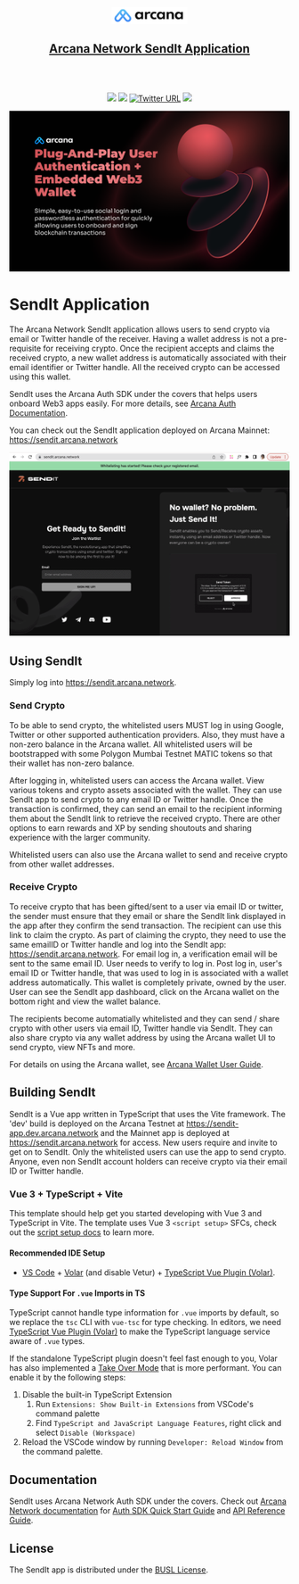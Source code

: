 
<p align="center">
<a href="#start"><img height="30rem" src="https://raw.githubusercontent.com/arcana-network/branding/main/an_logo_light_temp.png"/></a>
<h2 align="center"> <a href="https://arcana.network/">Arcana Network SendIt Application </a></h2>
</p>
<br/>
<p id="banner" align="center">
<br/>
<a title="MIT License" href="https://github.com/arcana-network/license/blob/main/LICENSE.md"><img src="https://img.shields.io/badge/license-BUSL-purple"/></a>
<a title="Beta release" href="https://github.com/arcana-network/send-it/releases"><img src="https://img.shields.io/github/v/release/arcana-network/send-it?style=flat-square&color=28A745"/></a>
<a title="Twitter" href="https://twitter.com/ArcanaNetwork"><img alt="Twitter URL" src="https://img.shields.io/twitter/url?style=social&url=https%3A%2F%2Ftwitter.com%2FArcanaNetwork"/></a>
<a title="CodeCov" href="https://codecov.io/gh/arcana-network/send-it"> 
 <img src="https://codecov.io/gh/arcana-network/sendit-it/branch/dev/graph/badge.svg?token=KmdjEs3enL"/></a>
</p><p id="start" align="center">
<a href="https://docs.arcana.network/"><img src="https://raw.githubusercontent.com/arcana-network/branding/main/an_banner_docs.png" alt="Arcana Network SendIt Application"/></a>
</p>

# SendIt Application

The Arcana Network SendIt application allows users to send crypto via email or Twitter handle of the receiver. Having a wallet address is not a pre-requisite for receiving crypto. Once the recipient accepts and claims the received crypto, a new wallet address is automatically associated with their email identifier or Twitter handle. All the received crypto can be accessed using this wallet.

SendIt uses the Arcana Auth SDK under the covers that helps users onboard Web3 apps easily.  For more details, see [Arcana Auth Documentation](https://docs.arcana.network).

You can check out the SendIt application deployed on Arcana Mainnet: https://sendit.arcana.network

<img src="https://raw.githubusercontent.com/arcana-network/branding/main/sendit.gif" alt="SendIt App">

## Using SendIt

Simply log into https://sendit.arcana.network. 

### Send Crypto 

To be able to send crypto, the whitelisted users MUST log in using Google, Twitter or other supported authentication providers. Also, they must have a non-zero balance in the Arcana wallet.  All whitelisted users will be bootstrapped with some Polygon Mumbai Testnet MATIC tokens so that their wallet has non-zero balance.

After logging in, whitelisted users can access the Arcana wallet. View various tokens and crypto assets associated with the wallet.  They can use SendIt app to send crypto to any email ID or Twitter handle. Once the transaction is confirmed, they can send an email to the recipient informing them about the SendIt link to retrieve the received crypto.  There are other options to earn rewards and XP by sending shoutouts and sharing experience with the larger community.

Whitelisted users can also use the Arcana wallet to send and receive crypto from other wallet addresses.

### Receive Crypto

To receive crypto that has been gifted/sent to a user via email ID or twitter, the sender must ensure that they email or share the SendIt link displayed in the app after they confirm the send transaction. The recipient can use this link to claim the crypto.  As part of claiming the crypto, they need to use the same emailID or Twitter handle and log into the SendIt app: https://sendit.arcana.network.  For email log in, a verification email will be sent to the same email ID. User needs to verify to log in. Post log in, user's email ID or Twitter handle, that was used to log in is associated with a wallet address automatically.  This wallet is completely private, owned by the user. User can see the SendIt app dashboard, click on the Arcana wallet on the bottom right and view the wallet balance.

The recipients become automatially whitelisted and they can send / share crypto with other users via email ID, Twitter handle via SendIt. They can also share crypto via any wallet address by using the Arcana wallet UI to send crypto, view NFTs and more.

For details on using the Arcana wallet, see [Arcana Wallet User Guide](https://docs.arcana.network/user-guides/wallet-ui/index.html).

## Building SendIt

SendIt is a Vue app written in TypeScript that uses the Vite framework. The 'dev' build is deployed on the Arcana Testnet at https://sendit-app.dev.arcana.network and the Mainnet app is deployed at https://sendit.arcana.network for access.  New users require and invite to get on to SendIt. Only the whitelisted users can use the app to send crypto. Anyone, even non SendIt account holders can receive crypto via their email ID or Twitter handle. 

### Vue 3 + TypeScript + Vite

This template should help get you started developing with Vue 3 and TypeScript in Vite. The template uses Vue 3 `<script setup>` SFCs, check out the [script setup docs](https://v3.vuejs.org/api/sfc-script-setup.html#sfc-script-setup) to learn more.

#### Recommended IDE Setup

- [VS Code](https://code.visualstudio.com/) + [Volar](https://marketplace.visualstudio.com/items?itemName=Vue.volar) (and disable Vetur) + [TypeScript Vue Plugin (Volar)](https://marketplace.visualstudio.com/items?itemName=Vue.vscode-typescript-vue-plugin).

#### Type Support For `.vue` Imports in TS

TypeScript cannot handle type information for `.vue` imports by default, so we replace the `tsc` CLI with `vue-tsc` for type checking. In editors, we need [TypeScript Vue Plugin (Volar)](https://marketplace.visualstudio.com/items?itemName=Vue.vscode-typescript-vue-plugin) to make the TypeScript language service aware of `.vue` types.

If the standalone TypeScript plugin doesn't feel fast enough to you, Volar has also implemented a [Take Over Mode](https://github.com/johnsoncodehk/volar/discussions/471#discussioncomment-1361669) that is more performant. You can enable it by the following steps:

1. Disable the built-in TypeScript Extension
   1. Run `Extensions: Show Built-in Extensions` from VSCode's command palette
   2. Find `TypeScript and JavaScript Language Features`, right click and select `Disable (Workspace)`
2. Reload the VSCode window by running `Developer: Reload Window` from the command palette.

## Documentation

SendIt uses Arcana Network Auth SDK under the covers. Check out [Arcana Network documentation](https://docs.arcana.network/) for [Auth SDK Quick Start Guide](https://docs.arcana.network/walletsdk/wallet_qs.html) and [API Reference Guide](https://authsdk-ref-guide.netlify.app).

## License

The SendIt app is distributed under the [BUSL License](https://github.com/arcana-network/license/blob/main/LICENSE-BUSL.md).
